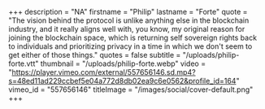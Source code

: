 +++
description = "NA"
firstname = "Philip"
lastname = "Forte"
quote = "The vision behind the protocol is unlike anything else in the blockchain industry, and it really aligns well with, you know, my original reason for joining the blockchain space, which is returning self sovereign rights back to individuals and prioritizing privacy in a time in which we don't seem to get either of those things."
quotes = false
subtitle = "/uploads/philip-forte.vtt"
thumbnail = "/uploads/philip-forte.webp"
video = "https://player.vimeo.com/external/557656146.sd.mp4?s=48ed11ad229ccbef5e04a772d8db02ea9c6e0562&profile_id=164"
vimeo_id = "557656146"
titleImage = "/images/social/cover-default.png"
+++
